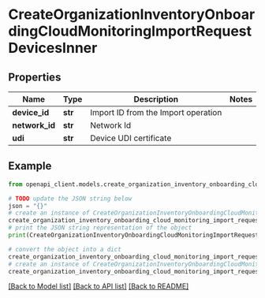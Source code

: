 # CreateOrganizationInventoryOnboardingCloudMonitoringImportRequestDevicesInner


## Properties

Name | Type | Description | Notes
------------ | ------------- | ------------- | -------------
**device_id** | **str** | Import ID from the Import operation | 
**network_id** | **str** | Network Id | 
**udi** | **str** | Device UDI certificate | 

## Example

```python
from openapi_client.models.create_organization_inventory_onboarding_cloud_monitoring_import_request_devices_inner import CreateOrganizationInventoryOnboardingCloudMonitoringImportRequestDevicesInner

# TODO update the JSON string below
json = "{}"
# create an instance of CreateOrganizationInventoryOnboardingCloudMonitoringImportRequestDevicesInner from a JSON string
create_organization_inventory_onboarding_cloud_monitoring_import_request_devices_inner_instance = CreateOrganizationInventoryOnboardingCloudMonitoringImportRequestDevicesInner.from_json(json)
# print the JSON string representation of the object
print(CreateOrganizationInventoryOnboardingCloudMonitoringImportRequestDevicesInner.to_json())

# convert the object into a dict
create_organization_inventory_onboarding_cloud_monitoring_import_request_devices_inner_dict = create_organization_inventory_onboarding_cloud_monitoring_import_request_devices_inner_instance.to_dict()
# create an instance of CreateOrganizationInventoryOnboardingCloudMonitoringImportRequestDevicesInner from a dict
create_organization_inventory_onboarding_cloud_monitoring_import_request_devices_inner_from_dict = CreateOrganizationInventoryOnboardingCloudMonitoringImportRequestDevicesInner.from_dict(create_organization_inventory_onboarding_cloud_monitoring_import_request_devices_inner_dict)
```
[[Back to Model list]](../README.md#documentation-for-models) [[Back to API list]](../README.md#documentation-for-api-endpoints) [[Back to README]](../README.md)


